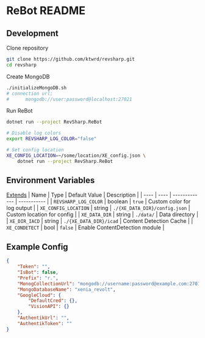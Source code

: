 # ReBot README

## Development
Clone repository
```bash
git clone https://github.com/ktwrd/revsharp.git
cd revsharp
```

Create MongoDB
```bash
./initializeMongoDB.sh
# connection url;
#      mongodb://user:password@localhost:27021
```

Run ReBot
```bash
dotnet run --project RevSharp.ReBot

# Disable log colors
export REVSHARP_LOG_COLOR="false"

# Set config location
XE_CONFIG_LOCATION=~/some/location/XE_config.json \
    dotnet run --project RevSharp.ReBot
```

## Environment Variables
[Extends](README#environment-variables)
| Name | Type | Default Value | Description |
| ---- | ---- | ------------- | ----------- |
| `REVSHARP_LOG_COLOR` | boolean | `true` | Custom color for log output |
| `XE_CONFIG_LOCATION` | string | `./{XE_DATA_DIR}/config.json` | Custom location for config |
| `XE_DATA_DIR` | string | `./data/` | Data directory |
| `XE_DIR_IACD` | string | `./{XE_DATA_DIR}/icad` | Content Detection Cache |
| `XE_CONDETECT` | bool | `false` | Enable ContentDetection module |

## Example Config
```json
{
    "Token": "",
    "IsBot": false,
	"Prefix": "r.",
	"MonogCollectionUrl": "mongodb://username:password@example.com:27017",
	"MongoDatabaseName": "xenia_revolt",
	"GoogleCloud": {
		"DefaultCred": {},
		"VisionAPI": {}
	},
	"AuthentikUrl": "",
	"AuthentikToken": ""
}
```